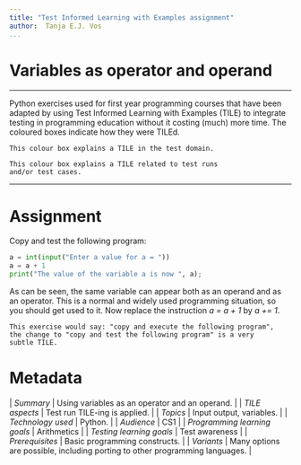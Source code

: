 ```yaml
---
title: "Test Informed Learning with Examples assignment"
author:  Tanja E.J. Vos
...
```


# Variables as operator and operand



------------------------------------------------------------------------

Python exercises used for first year programming courses that
have been adapted by using Test Informed Learning with Examples (TILE)
to integrate testing in programming education without it costing (much)
more time. The coloured boxes indicate how they were TILEd.

```testdomaintile
This colour box explains a TILE in the test domain.
```

```testruntile
This colour box explains a TILE related to test runs 
and/or test cases.
```
------------------------------------------------------------------------

# Assignment

Copy and test the following program:

```python
a = int(input("Enter a value for a = "))
a = a + 1
print("The value of the variable a is now ", a);
```

As can be seen, the same variable can appear both as an operand and
as an operator. This is a normal and widely used programming
situation, so you should get used to it. Now replace the instruction
*a = a + 1* by *a += 1*.

```testruntile
This exercise would say: "copy and execute the following program",
the change to "copy and test the following program" is a very
subtle TILE.
```

# Metadata

| _Summary_ | Using variables as an operator and an operand. |
| _TILE aspects_ | Test run TILE-ing is applied. |
| _Topics_ | Input output, variables. |
| _Technology used_ | Python. |
| _Audience_ | CS1 |
| _Programming learning goals_ | Arithmetics |
| _Testing learning goals_ | Test awareness |
| _Prerequisites_ |  Basic programming constructs.  |
| _Variants_ |  Many options are possible, including porting to other programming languages. |